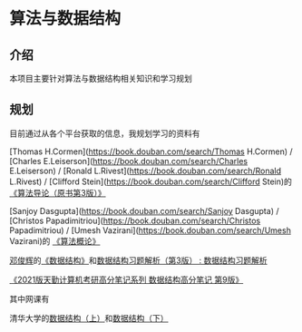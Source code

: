 # 算法与数据结构

## 介绍

本项目主要针对算法与数据结构相关知识和学习规划

## 规划

目前通过从各个平台获取的信息，我规划学习的资料有

 [Thomas H.Cormen](https://book.douban.com/search/Thomas H.Cormen) / [Charles E.Leiserson](https://book.douban.com/search/Charles E.Leiserson) / [Ronald L.Rivest](https://book.douban.com/search/Ronald L.Rivest) / [Clifford Stein](https://book.douban.com/search/Clifford Stein)的[《算法导论（原书第3版）》](https://www.douban.com/link2/?url=https%3A%2F%2Fbook.douban.com%2Fsubject%2F20432061%2F&query=算法导论&cat_id=1001&type=search&pos=6)

[Sanjoy Dasgupta](https://book.douban.com/search/Sanjoy Dasgupta) / [Christos Papadimitriou](https://book.douban.com/search/Christos Papadimitriou) / [Umesh Vazirani](https://book.douban.com/search/Umesh Vazirani)的 [《算法概论》](https://www.douban.com/link2/?url=https%3A%2F%2Fbook.douban.com%2Fsubject%2F3155710%2F&query=算法概论&cat_id=1001&type=search&pos=0)

[邓俊辉](https://book.douban.com/search/邓俊辉)的[《数据结构》](https://www.douban.com/link2/?url=https%3A%2F%2Fbook.douban.com%2Fsubject%2F25859528%2F&query=数据结构&cat_id=1001&type=search&pos=0)和[数据结构习题解析（第3版） : 数据结构习题解析](https://book.douban.com/subject/26365845/)

[《2021版天勤计算机考研高分笔记系列 数据结构高分笔记 第9版》](https://www.douban.com/link2/?url=https%3A%2F%2Fbook.douban.com%2Fsubject%2F34960692%2F&query=天勤数据结构&cat_id=1001&type=search&pos=0)

其中网课有

清华大学的[数据结构（上）](https://next.xuetangx.com/course/THU08091000384/4215507)和[数据结构（下）](https://next.xuetangx.com/course/THU08091002048/4215520)

